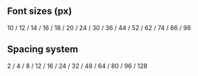 ## Font sizes (px)
10 / 12 / 14 / 16 / 18 / 20 / 24 / 30 / 36 / 44 / 52 / 62 / 74 / 86 / 98

## Spacing system
2 / 4 / 8 / 12 / 16 / 24 / 32 / 48 / 64 / 80 / 96 / 128